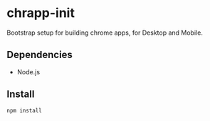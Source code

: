 # chrapp-init
Bootstrap setup for building chrome apps, for Desktop and Mobile.

## Dependencies
* Node.js

## Install

```
npm install
```
